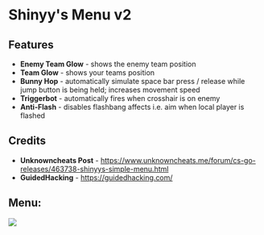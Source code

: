# Shinyy's Menu v2
## Features
*   **Enemy Team Glow** - shows the enemy team position
*   **Team Glow** - shows your teams position
*   **Bunny Hop** - automatically simulate space bar press / release while jump button is being held; increases movement speed
*   **Triggerbot** - automatically fires when crosshair is on enemy
*   **Anti-Flash** - disables flashbang affects i.e. aim when local player is flashed

## Credits
*   **Unknowncheats Post** - https://www.unknowncheats.me/forum/cs-go-releases/463738-shinyys-simple-menu.html
*   **GuidedHacking** - https://guidedhacking.com/

## Menu:
<img src="https://i.imgur.com/qp3bO0v.png">
 
